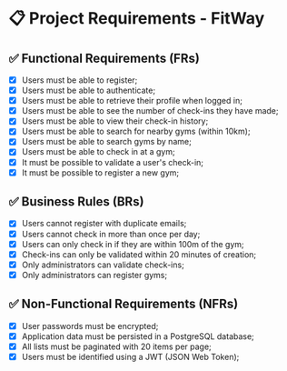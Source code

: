 # 📋 Project Requirements - FitWay

## ✅ Functional Requirements (FRs)

- [x] Users must be able to register;
- [x] Users must be able to authenticate;
- [x] Users must be able to retrieve their profile when logged in;
- [x] Users must be able to see the number of check-ins they have made;
- [x] Users must be able to view their check-in history;
- [x] Users must be able to search for nearby gyms (within 10km);
- [x] Users must be able to search gyms by name;
- [x] Users must be able to check in at a gym;
- [x] It must be possible to validate a user's check-in;
- [x] It must be possible to register a new gym;

## ✅ Business Rules (BRs)

- [x] Users cannot register with duplicate emails;
- [x] Users cannot check in more than once per day;
- [x] Users can only check in if they are within 100m of the gym;
- [x] Check-ins can only be validated within 20 minutes of creation;
- [x] Only administrators can validate check-ins;
- [x] Only administrators can register gyms;

## ✅ Non-Functional Requirements (NFRs)

- [x] User passwords must be encrypted;
- [x] Application data must be persisted in a PostgreSQL database;
- [x] All lists must be paginated with 20 items per page;
- [x] Users must be identified using a JWT (JSON Web Token);
